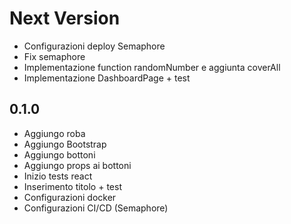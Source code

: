 # Next Version
+ Configurazioni deploy Semaphore
+ Fix semaphore
+ Implementazione function randomNumber e aggiunta coverAll
+ Implementazione DashboardPage + test

## 0.1.0
+ Aggiungo roba
+ Aggiungo Bootstrap
+ Aggiungo bottoni
+ Aggiungo props ai bottoni
+ Inizio tests react
+ Inserimento titolo + test
+ Configurazioni docker
+ Configurazioni CI/CD (Semaphore)
